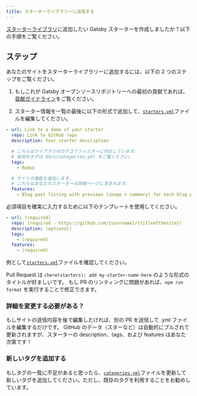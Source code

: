 ```yaml
---
title: スターターライブラリーに送信する
---
```


[スターターライブラリ](/starters/)に追加したい Gatsby スターターを作成しましたか？以下の手順をご覧ください。

## ステップ

あなたのサイトをスターターライブラリーに追加するには、以下の 2 つのステップをご覧ください。

1.  もしこれが Gatsby オープンソースリポジトリーへの最初の貢献であれば、[貢献ガイドライン](/contributing/code-contributions/)をご覧ください。

2.  スターター情報を一覧の最後に以下の形式で追加して、[`starters.yml`](https://github.com/gatsbyjs/gatsby/blob/master/docs/starters.yml)ファイルを編集してください。

```yaml:title=docs/starters.yml
- url: Link to a demo of your starter
  repo: Link to GitHub repo
  description: Your starter description

  # これらはライブラリのカテゴリフィルターに対応しています。
  # 有効なタグは docs/categories.yml をご覧ください。
  tags:
    - Redux

  # サイトの機能を追加します。
  # これらはあなたのスターターの詳細ページに含まれます。
  features:
    - Blog post listing with previews (image + summary) for each blog post
```

必須項目を確実に入力するために以下のテンプレートを使用してください。

```yaml:title=docs/starters.yml
- url: (required)
  repo: (required - https://github.com/{username}/{titleofthesite})
  description: (optional)
  tags:
    - (required)
  features:
    - (required)
```

例として[`starters.yml`](https://github.com/gatsbyjs/gatsby/blob/master/docs/starters.yml)ファイルを確認してください。

Pull Request は `chore(starters): add my-starter-name-here` のような形式のタイトルが好ましいです。
もし PR のリンティングに問題があれば、`npm run format` を実行することで修正できます。

### 詳細を変更する必要がある？

もしサイトの送信内容を後で編集したければ、別の PR を送信して .yml ファイルを編集するだけです。 GitHub のデータ（スターなど）は自動的にプルされて更新されますが、スターターの description、tags、および features はあなた次第です！

### 新しいタグを追加する

もしタグの一覧に不足があると思ったら、[`categories.yml`](https://github.com/gatsbyjs/gatsby/blob/master/docs/categories.yml)ファイルを更新して新しいタグを追加してください。ただし、既存のタグを利用することをお勧めしています。
